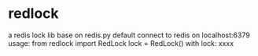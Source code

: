 redlock
=======

a redis lock lib  base on redis.py 
default connect to redis on localhost:6379 
usage: 
    from redlock import RedLock
    lock = RedLock()
    with lock:
        xxxx



